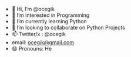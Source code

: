 - 👋 Hi, I’m @ocegik
- 👀 I’m interested in Programming
- 🌱 I’m currently learning Python
- 💞️ I’m looking to collaborate on Python Projects
- 📫 Twitter/x : @ocegik
- email: ocegik@gmail.com
- 😄 Pronouns: He


<!---
ocegik/ocegik is a ✨ special ✨ repository because its `README.md` (this file) appears on your GitHub profile.
You can click the Preview link to take a look at your changes.
--->

